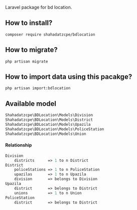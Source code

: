 Laravel package for bd location.
## How to install?
```composer require shahadatzcpe/bdlocation```
## How to migrate?
``php artisan migrate``
## How to import data using this pacakge?
```php artisan import:bdlocation```



## Available model
```php
Shahadatzcpe\BDLocation\Models\Division
Shahadatzcpe\BDLocation\Models\District
Shahadatzcpe\BDLocation\Models\Upazila
Shahadatzcpe\BDLocation\Models\PoliceStation
Shahadatzcpe\BDLocation\Models\Union
```

#### Relationship
```php
Division
    districts      => 1 to n District
District
    policeStations => 1 to n PoliceStation
    upazilas       => 1 to n Upazila
    division       => belongs to Division
Upazila
    district       => belongs to District
    unions         => 1 to n Union
PoliceStation
    district       => belongs to District        
```
